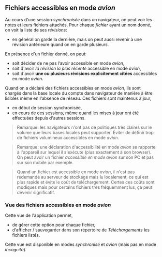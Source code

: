 ## Fichiers accessibles en mode _avion_

Au cours d'une session _synchronisée_ dans un navigateur, on peut voir les notes et leurs fichiers attachés. Pour chaque _fichier_ ayant un nom donné, on voit la liste de ses _révisions_:
- en général on garde la dernière, mais on peut aussi revenir à une révision antérieure quand on en garde plusieurs.

En présence d'un fichier donné, on peut:
- soit décider de ne pas l'avoir accessible en mode _avion_,
- soit d'avoir _la révision la plus récente_ accessible en mode _avion_,
- soit d'avoir **une ou plusieurs révisions explicitement citées** accessibles en mode _avion_.

Quand on a déclaré des fichiers accessibles en mode _avion_, ils sont chargés dans la base locale du compte dans navigateur de manière à être lisibles même en l'absence de réseau. Ces fichiers sont maintenus à jour, 
- en début de session synchronisée,
- en cours de ces sessions, même quand les mises à jour ont été effectuées depuis d'autres sessions.

> Remarque: les navigateurs n'ont pas de politiques très claires sur le volume que leurs bases locales peut supporter. Éviter de définir trop de fichiers volumineux accessibles en mode _avion_.

> Remarque: une déclaration d'accessibilité en mode _avion_ se rapporte à l'appareil sur lequel il s'exécute (plus exactement à son browser). On peut avoir un fichier _accessible en mode avion_ sur son PC et pas sur son mobile par exemple.

> Quand un fichier est accessible en mode _avion_, il n'est pas redemandé au serveur de stockage mais lu localement, ce qui est plus rapide et évite le coût de téléchargement. Certes ces coûts sont modiques mais pour certains fichiers très fréquemment lus, ça peut devenir significatif.

### Vue des fichiers accessibles en mode _avion_
Cette vue de l'application permet,
- de gérer cette option pour chaque fichier,
- d'afficher / sauvegarder dans son répertoire de _Téléchargements_ les fichiers listés.

Cette vue est disponible en modes _synchronisé_ et _avion_ (mais pas en mode _incognito_).
